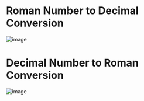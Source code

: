 # Roman Number to Decimal Conversion
![image](https://github.com/ankursingh372001/roman-numeral-conversion/assets/84802557/3649fbee-0091-48ef-af34-10bd3c6e20f4)

# Decimal Number to Roman Conversion
![image](https://github.com/ankursingh372001/roman-numeral-conversion/assets/84802557/f00b86e4-66e2-4311-98eb-620217c5d696)

